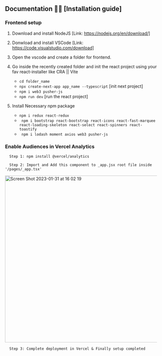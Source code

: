 ## Documentation 🚀🚀 [Installation guide]

   ### Frontend setup
   1. Download and install NodeJS [Link: https://nodejs.org/en/download/]
   2. Donwload and install VSCode [Link: https://code.visualstudio.com/download]
   3. Open the vscode and create a folder for frontend.
   4. Go inside the recently created folder and init the react project using your fav react-installer like CRA || Vite
      - ``` cd folder_name ```
      - ``` npx create-next-app app_name --typescript ``` [init next project]
      - ``` npm i web3 pusher-js ```
      - ``` npm run dev ``` [run the react project]

   5. Install Necessary npm package
      - ``` npm i redux react-redux ```
      - ``` npm i bootstrap react-bootstrap react-icons react-fast-marquee react-loading-skeleton react-select react-spinners react-toastify```
      - ``` npm i lodash moment axios web3 pusher-js```
   ### Enable Audiences in Vercel Analytics
      Step 1: npm install @vercel/analytics
      
      Step 2: Import and Add this component to _app.jsx root file inside  '/pages/_app.tsx'
<img width="552" alt="Screen Shot 2023-01-31 at 16 02 19" src="https://user-images.githubusercontent.com/64581460/215733464-ad0fba53-b3b7-4c11-9fa9-b15cf9db606d.png">
   
      Step 3: Complete deployment in Vercel & Finally setup completed

